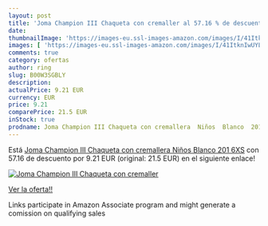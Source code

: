 ```yaml
---
layout: post
title: 'Joma Champion III Chaqueta con cremaller al 57.16 % de descuento'
date: 
thumbnailImage: 'https://images-eu.ssl-images-amazon.com/images/I/41ItknIwUYL._SL200_.jpg'
images: [ 'https://images-eu.ssl-images-amazon.com/images/I/41ItknIwUYL._SL200_.jpg' ]
comments: true
category: ofertas
author: ring
slug: B00W3SGBLY
description:
actualPrice: 9.21 EUR
currency: EUR
price: 9.21
comparePrice: 21.5 EUR
inStock: true
prodname: Joma Champion III Chaqueta con cremallera  Niños  Blanco  201   6XS
---
```


Está [Joma Champion III Chaqueta con cremallera  Niños  Blanco  201   6XS](https://www.amazon.es/dp/B00W3SGBLY/?tag=tolees-21) con 57.16 de descuento por 9.21 EUR (original: 21.5 EUR) en el siguiente enlace!

[![Joma Champion III Chaqueta con cremaller](https://images-eu.ssl-images-amazon.com/images/I/41ItknIwUYL._SL200_.jpg)](https://www.amazon.es/dp/B00W3SGBLY/?tag=tolees-21)

[Ver la oferta!!](https://www.amazon.es/dp/B00W3SGBLY/?tag=tolees-21)

Links participate in Amazon Associate program and might generate a comission on qualifying sales


